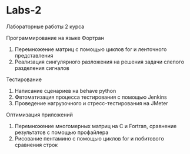 # Labs-2
Лабораторные работы 2 курса

Программирование на языке Фортран
1) Перемножение матриц с помощью циклов for и ленточного представления
2) Реализация сингулярного разложения на решения задачи слепого разделения сигналов


Тестирование
1) Написание сценариев на behave python
2) Фвтоматизация процесса тестирования с помощью Jenkins  
3) Проведение нагрузочного и стресс-тестирования на JMeter 


Оптимизация приложений
1) Перемножение многомерных матриц на С и Fortran, сравнение результатов с помощью профайлера
2) Рисование пентамино с помощью циклов for и побитового сравнения строк

